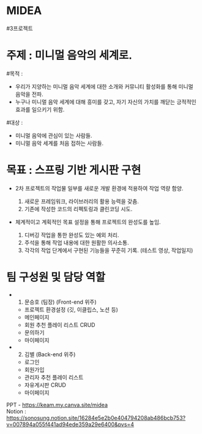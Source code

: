 # MIDEA
#3프로젝트
# 주제 :  미니멀 음악의 세계로.

#목적 : 

- 우리가 지양하는 미니멀 음악 세계에 대한 소개와 커뮤니티 활성화를 통해 미니멀 음악을 전파.
- 누구나 미니멀 음악 세계에 대해 흥미를 갖고, 자기 자신의 가치를 깨닫는 긍적적인 효과를 일으키기 위함.

#대상 :

- 미니멀 음악에 관심이 있는 사람들.
- 미니멀 음악 세계를 처음 접하는 사람들.

# 목표 : 스프링 기반 게시판 구현

- 2차 프로젝트의 작업물 일부를 새로운 개발 환경에 적용하여 작업 역량 함양.
    1. 새로운 프레임워크, 라이브러리의 활용 능력을 갖춤.
    2. 기존에 작성한 코드의 리펙토링과 클린코딩 시도.

- 체계적이고 계획적인 목표 설정을 통해 프로젝트의 완성도를 높임.
    1. 디버깅 작업을 통한 완성도 있는 예외 처리.
    2. 주석을 통해 작업 내용에 대한 원활한 의사소통.
    3. 각각의 작업 단계에서 구현된 기능들을 꾸준히 기록. (테스트 영상, 작업일지)

# 팀 구성원 및 담당 역할

- 1. 문승호 (팀장) (Front-end 위주)
    - 프로젝트 환경설정 (깃, 이클립스, 노션 등)
    - 메인페이지
    - 회원 추천 플레이 리스트 CRUD
    - 문의하기
    - 마이페이지

- 2. 김별 (Back-end 위주)
    - 로그인
    - 회원가입
    - 관리자 추천 플레이 리스트
    - 자유게시판 CRUD
    - 마이페이지

PPT - https://keam.my.canva.site/midea<br>
Notion : https://sonosung.notion.site/16284e5e2b0e404794208ab486bcb753?v=007894a055f441ad94ede359a29e6400&pvs=4
